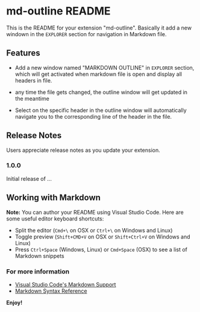 # md-outline README

This is the README for your extension "md-outline". Basically it add a new windown in the `EXPLORER` section for navigation in Markdown file.

## Features

- Add a new window named "MARKDOWN OUTLINE" in `EXPLORER` section, which will get activated when markdown file is open and display all headers in file.

- any time the file gets changed, the outline window will get updated in the meantime

- Select on the specific header in the outline window will automatically navigate you to the corresponding line of the header in the file.

## Release Notes

Users appreciate release notes as you update your extension.

### 1.0.0

Initial release of ...

## Working with Markdown

**Note:** You can author your README using Visual Studio Code.  Here are some useful editor keyboard shortcuts:

* Split the editor (`Cmd+\` on OSX or `Ctrl+\` on Windows and Linux)
* Toggle preview (`Shift+CMD+V` on OSX or `Shift+Ctrl+V` on Windows and Linux)
* Press `Ctrl+Space` (Windows, Linux) or `Cmd+Space` (OSX) to see a list of Markdown snippets

### For more information

* [Visual Studio Code's Markdown Support](http://code.visualstudio.com/docs/languages/markdown)
* [Markdown Syntax Reference](https://help.github.com/articles/markdown-basics/)

**Enjoy!**